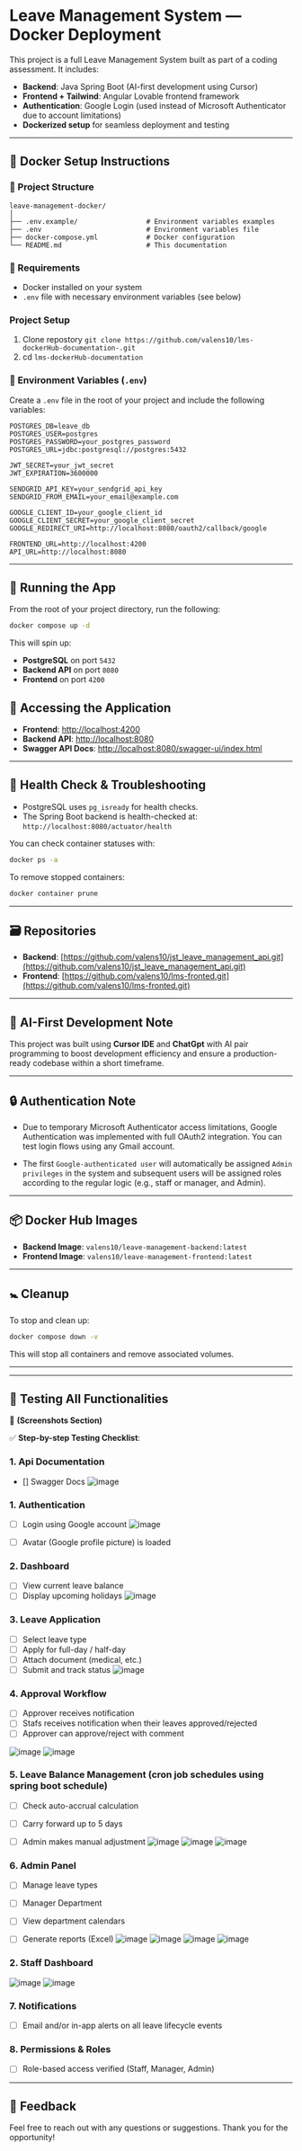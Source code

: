 # Leave Management System — Docker Deployment

This project is a full Leave Management System built as part of a coding assessment. It includes:

- **Backend**: Java Spring Boot (AI-first development using Cursor)
- **Frontend + Tailwind**: Angular Lovable frontend framework
- **Authentication**: Google Login (used instead of Microsoft Authenticator due to account limitations)
- **Dockerized setup** for seamless deployment and testing

---

## 🐳 Docker Setup Instructions

### 📁 Project Structure

```
leave-management-docker/
│
├── .env.example/                 # Environment variables examples
├── .env                          # Environment variables file
├── docker-compose.yml            # Docker configuration
└── README.md                     # This documentation
```

### 📁 Requirements

- Docker installed on your system
- `.env` file with necessary environment variables (see below)

### Project Setup
1. Clone repostory `git clone https://github.com/valens10/lms-dockerHub-documentation-.git`
2. cd `lms-dockerHub-documentation`

### 💠 Environment Variables (`.env`)

Create a `.env` file in the root of your project and include the following variables:

```env
POSTGRES_DB=leave_db
POSTGRES_USER=postgres
POSTGRES_PASSWORD=your_postgres_password
POSTGRES_URL=jdbc:postgresql://postgres:5432

JWT_SECRET=your_jwt_secret
JWT_EXPIRATION=3600000

SENDGRID_API_KEY=your_sendgrid_api_key
SENDGRID_FROM_EMAIL=your_email@example.com

GOOGLE_CLIENT_ID=your_google_client_id
GOOGLE_CLIENT_SECRET=your_google_client_secret
GOOGLE_REDIRECT_URI=http://localhost:8080/oauth2/callback/google

FRONTEND_URL=http://localhost:4200
API_URL=http://localhost:8080
```

---

## 🚀 Running the App

From the root of your project directory, run the following:

```bash
docker compose up -d
```

This will spin up:

- **PostgreSQL** on port `5432`
- **Backend API** on port `8080`
- **Frontend** on port `4200`

## 🧪 Accessing the Application

- **Frontend**: [http://localhost:4200](http://localhost:4200)
- **Backend API**: [http://localhost:8080](http://localhost:8080)
- **Swagger API Docs**: [http://localhost:8080/swagger-ui/index.html](http://localhost:8080/swagger-ui/index.html)

---

## 🧪 Health Check & Troubleshooting

- PostgreSQL uses `pg_isready` for health checks.
- The Spring Boot backend is health-checked at: `http://localhost:8080/actuator/health`

You can check container statuses with:

```bash
docker ps -a
```

To remove stopped containers:

```bash
docker container prune
```

---

## 🗃 Repositories

- **Backend**: [https://github.com/valens10/jst_leave_management_api.git](https://github.com/valens10/jst_leave_management_api.git)
- **Frontend**: [https://github.com/valens10/lms-fronted.git](https://github.com/valens10/lms-fronted.git)

---

## 🧠 AI-First Development Note

This project was built using **Cursor IDE**  and **ChatGpt**  with AI pair programming to boost development efficiency and ensure a production-ready codebase within a short timeframe.

---

## 🔒 Authentication Note

- Due to temporary Microsoft Authenticator access limitations, Google Authentication was implemented with full OAuth2 integration. You can test login flows using any Gmail account.

- The first `Google-authenticated user` will automatically be assigned `Admin privileges` in the system and
subsequent users will be assigned roles according to the regular logic (e.g., staff or manager, and Admin).

---

## 📦 Docker Hub Images

- **Backend Image**: `valens10/leave-management-backend:latest`
- **Frontend Image**: `valens10/leave-management-frontend:latest`

---

## 🚼 Cleanup

To stop and clean up:

```bash
docker compose down -v
```

This will stop all containers and remove associated volumes.

---

---

## 🧪 Testing All Functionalities

📸 **(Screenshots Section)**

✅ **Step-by-step Testing Checklist**:

### 1. Api Documentation
- [] Swagger Docs
![image](https://github.com/user-attachments/assets/b7b72333-d990-40b3-8b78-bd037c324617)

### 1. Authentication
- [ ] Login using Google account
![image](https://github.com/user-attachments/assets/0fa63097-11eb-40f8-9aa3-b9d6078576f3)

- [ ] Avatar (Google profile picture) is loaded


### 2. Dashboard
- [ ] View current leave balance
- [ ] Display upcoming holidays
![image](https://github.com/user-attachments/assets/f2167ea5-3e20-44d7-a789-b31c3e7447b1)

### 3. Leave Application
- [ ] Select leave type
- [ ] Apply for full-day / half-day
- [ ] Attach document (medical, etc.)
- [ ] Submit and track status
![image](https://github.com/user-attachments/assets/df5029d9-2239-4667-b5ee-bdab1c76b66f)

### 4. Approval Workflow
- [ ] Approver receives notification
- [ ] Stafs receives notification when their leaves approved/rejected
- [ ] Approver can approve/reject with comment

![image](https://github.com/user-attachments/assets/2a60235a-dfff-42a6-8a42-1ed8cf1d67db)
![image](https://github.com/user-attachments/assets/924ec721-94c2-481c-9717-01ceb25ea2f1)


### 5. Leave Balance Management (cron job schedules using spring boot schedule)
- [ ] Check auto-accrual calculation
- [ ] Carry forward up to 5 days
- [ ] Admin makes manual adjustment
![image](https://github.com/user-attachments/assets/afad5e54-0256-4750-a9a1-7378f327392f)
![image](https://github.com/user-attachments/assets/54008bd5-b28c-400e-aacf-9d5e575ea7ab)
![image](https://github.com/user-attachments/assets/66fb2cee-f61d-429f-b86a-0362d4fd0c39)


### 6. Admin Panel
- [ ] Manage leave types
- [ ] Manager Department
- [ ] View department calendars
- [ ] Generate reports (Excel)
![image](https://github.com/user-attachments/assets/bc399484-93ac-41b7-8a57-fd92e27ec436)
![image](https://github.com/user-attachments/assets/49b7f278-681a-4b42-9d47-22044c1d15c4)
![image](https://github.com/user-attachments/assets/d93c8bf5-036a-4e6f-bd9a-78f7accf31b9)
![image](https://github.com/user-attachments/assets/6084b7f5-20d0-4aad-bc77-7fc3695106a5)


### 2. Staff Dashboard
![image](https://github.com/user-attachments/assets/4aee725a-09fd-4125-963e-ab5bcb10ed65)
![image](https://github.com/user-attachments/assets/8905e2af-a516-47a3-b3da-e7808ad7af81)



### 7. Notifications
- [ ] Email and/or in-app alerts on all leave lifecycle events

### 8. Permissions & Roles
- [ ] Role-based access verified (Staff, Manager, Admin)

---

## 💬 Feedback

Feel free to reach out with any questions or suggestions. Thank you for the opportunity!

